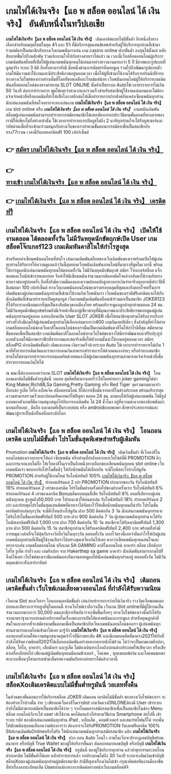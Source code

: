 # เกมไพ่ได้เงินจริง【แอ พ สล็อต ออนไลน์ ได้ เงิน จริง】  อันดับหนึ่งในทวีปเอเชีย

**เกมไพ่ได้เงินจริง【แอ พ สล็อต ออนไลน์ ได้ เงิน จริง】** เติมเครดิตแบบไม่มีขั้นต่ำ  อีกหนึ่งสิ่งทางเลือกสำหรับคนยุคใหม่ในยุค 4จี และ 5จี ที่มีบริการสุดแสนพิเศษสำหรับผู้ใช้บริการทุกท่านที่เข้ามาร่วมสมัครเป็นสมาชิกกับทางเว็บเกมพนันเราเล่น เกม casino online ฝากขั้นต่ำ ลงทุนได้ตั้งแต่ หลักสิบบาทขึ้นไปถึงหลักพัน ร่วมเบิกบานใจไปกับทางค่ายเราได้แล้ว ณ เวลานี้เว็บสล็อตออนไลน์ผู้บริการเกมเดิมพันสล็อตที่เปิดให้ผู้เล่นเกมพนันทุกคนได้เล่นมาอย่างยาวนานมากกว่า 5 ปี มีภาพและรูปแบบที่ดูสมจริง ระบบ 3 มิติ
อีกทั้งทางเรายังมี มือหนึ่งด้านการคัดสรรที่คอยดูเล  รวมไปถึงพัฒนารูปแบบตัวเกมให้มีความน่าใช้งานและมีประสิทธิภาพอยู่ตลอดเวลา เพื่อให้ผู้ที่เข้ามาใช้งานได้รับการปรนนิบัติจากทางทางเว็บไซต์ของเราอย่างเต็มที่โดยที่ขาดเหลืออะไรแม้แต่น้อย เว็บพนันออนไลน์ผู้ให้บริการเกมเดิมพันสล็อตออนไลน์ของทางค่ายเกม SLOT ONLINE นั้นยังเป็นระบบ Autoใช้เวลาทำรายการไม่เกิน 50 วินาที ต่อการทำรายการ พูดได้เลยว่าสะดวกและรวดเร็วสำหรับสมาชิกผู้ใช้งานแน่นอนและไม่ต้องแจ้งเจ้าหน้าที่หรือแอดมินที่ทำให้เสียโอกาสอีกต่อไปเมื่อทำรายการฝากตังค์กับเหล่าเซียนพนันทุกท่าน
นักเล่นเกมพนันที่สนใจอยากจะลองเล่นเกม **เกมไพ่ได้เงินจริง【แอ พ สล็อต ออนไลน์ ได้ เงิน จริง】** เกม slot online หรือ ***เกมไพ่ได้เงินจริง【แอ พ สล็อต ออนไลน์ ได้ เงิน จริง】*** เกมพนันเดิมพันสล็อตผู้เล่นเกมพนันสามารถทำรายการสมัครสมาชิกได้เลยเพียงกรอกประวัติตามขั้นตอนที่ทางค่ายของเรามีให้เพียงไม่กี่อย่างเท่านั้น ใช้เวลาการทำรายการเปิดยูสไม่ถึง 2 นาทีทุกท่านก็จะได้รับยูสเซอร์และรหัสผ่านเพื่อที่จะเข้ามาร่วมสนุกกับทางเว็บของเราทำตามขั้นตอนการสมัครเพื่อเป็นสมาชิกกับทาง77เราณ เวลานี้รับเลยเครดิตฟรี 100 เปอร์เซ็นต์

## 👉 [สมัคร เกมไพ่ได้เงินจริง【แอ พ สล็อต ออนไลน์ ได้ เงิน จริง】](https://archa888.com/)
## 👉 [ทางเข้า เกมไพ่ได้เงินจริง【แอ พ สล็อต ออนไลน์ ได้ เงิน จริง】](https://archa888.com/)
## 👉 [เกมไพ่ได้เงินจริง【แอ พ สล็อต ออนไลน์ ได้ เงิน จริง】 เครดิตฟรี](https://archa888.com/)

## เกมไพ่ได้เงินจริง【แอ พ สล็อต ออนไลน์ ได้ เงิน จริง】 เปิดให้ใช้งานตลอด ได้ตลอดทั้งวัน ไม่มีวันหยุดนักขัตฤกษ์เปิด User เกมสล็อตโจ๊กเกอร์123 เกมเดิมพันคาสิโนให้กำไรสูงสุด

สำหรับเหล่าเซียนพนันคนไหนที่สนใจ เล่นเกมเดิมพันสล็อตของเว็บเดิมพันของเราพร้อมเปิดให้ผู้เล่นทุกท่านได้รับการให้ความดูแลแล้ววันนี้สุดยอดเว็บพนันเดิมพันออนไลน์ที่มาแรงที่สุดในเวลานี้ พร้อมให้การดูแลนักเล่นเกมพนันทุกคนได้ตลอดทั้งวัน ไม่มีวันหยุดนักขัตฤกษ์ สมัคร โจ๊กเกอร์สล็อต แจ็กพอตและโบนัสเข้าง่ายแตกบ่อย จึงทำให้มีเซียนพนันจำนวนมากติดอกติดใจแล้วกลับมาใช้งานกับทางค่ายเราต่ออยู่บ่อยครั้ง อีกทั้งยังมีความมั่นคงและความปลอดภัยสูงทางการเงินจ่ายจริงทุกบาทมีประวัติที่ดีเสมอมา 100 เปอร์เซ็นต์ ทางเว็บเกมพนันออนไลน์ของเราครอบคลุมที่สุดและยังตอบโจทย์ในการเดิมพันของผู้เล่นเกมพนันทุกท่านที่เข้ามาใช้งานกับเว็บพนันเรา
เว็บพนันของเรามีฟรีเครดิตแจกให้กับนักเดิมพันที่เข้ามาทำรายกเปิดยูสทุกยูส เว็บเกมพนันเดิมพันสล็อตเข้าร่วมมาเป็นสมาชิก JOKER123 ที่ได้รับกระแสนิยมมากที่สุดเป็นระดับต้นๆของเมืองไทย พร้อมบริการดูแลลูกค้าทุกท่านตลอด 24 ชม. ไม่มีวันหยุดนักขัตฤกษ์พร้อมยังมีเจ้าหน้าที่และผู้เชี่ยวชาญที่มีคุณภาพและประสิทธิภาพคอยดูแลผู้เล่นพนันทุกท่านอยู่ตลอด ลงทะเบียนเปิด User SLOT JOKER เพื่อให้สมาชิกทุกท่านได้รับการบริการอย่างทั่วถึงมีเกมให้ผู้เล่นพนันทุกท่านได้เลือกเล่นมากกว่า400 เกมกันเลยทีเดียว
สิ่งสำคัญที่ทำให้ค่ายเกมสล็อตออนไลน์ของเว็บคาสิโนออนไลน์ของเรานั้นเป็นเกมเดิมพันคาสิโนให้กำไรดีที่สุด สมัครตามขั้นตอนเพื่อเป็นสมาชิก  เกมเดิมพันคาสิโนออนไลน์ทางเว็บไซต์ของเราได้มีการพัฒนาและปรับปรุงรูปแบบตัวเกมให้มีภาพกราฟิกที่สวยงามและสมจริงเพื่อให้ตัวเกมนั้นน่าใช้งานอยู่ตลอดเวลา สมัคร สล็อตPG ฝากเดิมพันขั้นต่ำ เติมและถอน เงินรวดเร็วด้วยระบบ Auto ใช้เวลาการทำรายการไม่เกิน 1 นาทีทั้งรายการเติมเงินและรายการถอนเงินสามารถทำรายการได้ด้วยตนเองง่ายๆ หรือถ้าหากสมาชิกท่านใดไม่สามารถทำรายการถอนเคดริตด้วยตนเองได้ผู้เล่นเกมพนันทุกท่านสามารถแจ้งเจ้าหน้าที่เพื่อทำรายการถอนเงินให้ได้

ณ ขณะนี้ต้องบอกเลยว่าเกม SLOT **เกมไพ่ได้เงินจริง【แอ พ สล็อต ออนไลน์ ได้ เงิน จริง】** โอนถอนเครดิตไม่มีขั้นต่ำทรูมันนี่ วอเลท สุดฮิตที่มาแรงเลยก็ว่าได้โดยค่ายเรา joker gamingได้นำ  King Maker,Rich88,Sa Gaming,Pretty Gaming หรือ Red Tiger จุดรวมเกมบาคาร่า ป๊อกเด้ง รูเล็ต ไฮโล แบ็กแจ๊ค สล็อตออนไลน์ ที่ได้การเชื่อมั่นจากคาสิโนต่างประเทศ พร้อมบริการสุดความสามารถรวดเร็วและปลอดภัยคอยแก้ไขปัญหา ตลอด 24 ชม. มามอบให้กับผู้เล่นเกมพนัน ได้มีรูปแบบของตัวเกมที่มีความสนุกสนุกไปกับการลงเดิมพัน ได้ 24 ชั่วโมง อยู่ที่ความสะดวกของนักพนันผ่านบนแท็บเลต , มือถือ และคอมที่เป็นระบบios หรือ androidแบบพกพา ศึกษาประสบการณ์และพัฒนาสู่การเป็นนักปั่นสล็อตระดับโลก

## เกมไพ่ได้เงินจริง【แอ พ สล็อต ออนไลน์ ได้ เงิน จริง】 โอนถอนเครดิต แบบไม่มีขั้นต่ำ โปรโมชั่นสุดพิเศษสำหรับผู้เดิมพัน

 Promotion  **เกมไพ่ได้เงินจริง【แอ พ สล็อต ออนไลน์ ได้ เงิน จริง】** เติมเงินขั้นต่ำ ที่เว็บคาสิโนออนไลน์ของเราอยากจะให้แก่  เซียนพนัน หรือท่านที่กำลังอยากหาเว็บไซต์ที่มี  PROMOTION ดีๆ และการแจกแบบไม่กั๊ก ให้เว็บคาสิโนเราเป็นอีกหนึ่งทางเลือกของเซียนพนันทุกคน slot online เว็บเกมพนันเรา ขอบอกกับโปรโมชั่นดีๆ ให้กับนักพนันได้เลือกกัน จะมีโบนัสอะไรบ้างไปดูกัน
 PROMOTION สำหรับผู้ใช้งานใหม่ รับโบนัสทันที 100% [เกมไพ่ได้เงินจริง【แอ พ สล็อต ออนไลน์ ได้ เงิน จริง】](https://archa888.com/) ทำยอดเทิร์นแค่ 2 เท่า
 PROMOTION ฝากแรกของวัน รับโบนัสทันที 19% ทำยอดเทิร์นแค่ 2 เท่าของเครดิต
โปรโมชั่นฝากครั้งต่อไปของฝากครั้งแรก รับโบนัสทันที 6% ทำยอดเทิร์นแค่ 4 เท่าของเครดิต
Bonusคืนยอดทุนที่เสีย รับโบนัสทันที 8% ยอดที่เสียจากผู้เล่นพนันทุกคน สูงสุดถึง50,000 บาท
โปรแนะนำให้คนมาเล่น รับโบนัสทันที 18% ทำยอดเทิร์นแค่ 2 เท่า
และท้ายสุดโปรโมชั่นสุดแสนพิศษที่ค่ายเราได้จัดหาไว้ให้เพื่อนักพนันทุกคนที่น่ารัก โปรโมชั่นเครดิตฝากเล่นทุกๆวัน จะมีสิ่งไหนบ้างไปดูกัน
ฝาก 500 ติดต่อกัน 3 วัน นักเล่นเกมพนันทุกท่านจะได้รับโปรโมชั่นเครดิตฟรีทันที 500 บาท
ฝาก 900 ติดต่อกัน 7 วัน ผู้เล่นเกมพนันทุกท่านจะได้รับโบนัสเครดิตฟรีทันที 1,000 บาท
ฝาก 700 ติดต่อกัน 10 วัน สมาชิกจะได้รับเครดิตฟรีทันที 1,300 บาท
ฝาก 500 ติดต่อกัน 15 วัน สมาชิกทุกท่านจะได้รับเครดิตฟรีทันที 2,400 บาท
พร้อมทั้งยังมีการหมุนวงล้อที่จะได้ลุ้นรับรางวัลบิ๊กวินในทุกๆวัน ตลอดทั้งวัน บอกไว้ตรงนี้เลยว่าคืนกำไรให้กับผู้เล่นเกมพนันทุกท่านที่เป็นผู้ใช้งานกับเราได้อย่างสุดเหวี่ยงกันไปเลย หากว่าเซียนพนันทุกคนสนใจและอยากจะเล่น เกมสล็อตออนไลน์ หรือเกม SA GAMING คาสิโนออนไลน์ บาคาร่า สล็อต เสือมังกร ไฮโล รูเล็ต กำถั่ว และ เกมยิงปลา จาก Hakerthep sa game บาคาร่า นักเดิมพันสามารถกดไปที่ลิ้งค์ได้เลย เว็บไซต์ของเรามีแอดมินและทีมงานคอยดูแลให้นักเล่นพนันทุกท่านอยู่ ตลอดทั้งวัน ไม่มีวันหยุดแม้กระทั่งเสาร์อาทิตย์

## เกมไพ่ได้เงินจริง【แอ พ สล็อต ออนไลน์ ได้ เงิน จริง】 เติมถอนเครดิตขั้นต่ำ  เว็บไซต์เกมเสี่ยงดวงออนไลน์ ที่กำลังได้รับความนิยม

เว็บเกม Slot ของเว็บเรา โอนถอนเครดิตขั้นต่ำ เล่นง่ายทำรายการง่ายได้เงินจริง รางวัลแจ็กพอตแตกบ่อยและอัตราการจ่ายสูงที่สุในตอนนี้ ทางเว็บไซต์เราถือว่าเป็น เว็บเกม Slot onlineที่มีผู้ใช้งานเป็นจำนวนมากมากกว่า 50,000 คนและมีการยืนยันว่าจะเพิ่มขึ้นเรื่อยๆ ทางเว็บไซต์ของเรานั้นยังได้รับจากมาตราฐานจากบ่อนต่างประเทศในเรื่องของการเปิดให้แทงพนันและการดูแล สำหรับคุณลูกค้าที่สนใจและอยากที่จะสมัครตามขั้นตอนเพื่อเป็นสมาชิกกับเว็บเกมพนันออนไลน์ของเรา ผู้เล่นพนันทุกท่านสามารถแอดไลน์เข้ามาได้เลย
	มารู้จัก **เกมไพ่ได้เงินจริง【แอ พ สล็อต ออนไลน์ ได้ เงิน จริง】** ออกแบบตัวเกมให้ความสนุกสนานสุดเร้าใจที่มีภาพระดับ 4K และมีเกมยอดฮิตที่มาแรง2021ให้กับที่กำลังได้รับความนิยมปี2021ได้เลือกลงเดิมพันอย่างหลากหลายนับไม่ถ้วน  ไม่ว่าจะเป็นเกมเกมยิงปลา, สล็อต, ไฮโล, บาคาร่า, เสือมังกร และรูเล็ต ไม่ต้องเดินทางไกลถึงบ่อนต่างประเทศให้เสียเวลา หรือเสียค่าเครื่องอีกต่อไป เพียงแค่ผู้เดิมพันทุกคนมีคอมพิวเตอร์ , ไอแพด , ทุกแพลตฟอร์ม และไอแพดพกพาสะดวกเพื่อนๆก็สามารถเข้ามาลิ้มรสความมันกับทางค่ายเราได้แล้วเวลานี้

## เกมไพ่ได้เงินจริง【แอ พ สล็อต ออนไลน์ ได้ เงิน จริง】 สล็อตXoเติมเครดิตแบบไม่มีขั้นต่ำทรูมันนี่ วอเลททั้งคืน

ในส่วนของขั้นตอนการใช้บริการสล็อต JOKER เติมถอน เครดิตไม่มีขั้นต่ำ ของทางเว็บไซต์ของเรา จะต้องทำอะไรบ้างนั้น ง่าย ๆ เพียงแค่เว็บคาสิโนเราslot เกมวัดดวงONLONEต้องมี User เข้าระบบ ถ้ายังไม่มีสามารถสมัครเป็นสมาชิกได้ง่าย ๆ จากโหมดการสมัครสมาชิกเพื่อเป็นสมาชิกในช่อง Menu สล็อต ออนไลน์จึงจะได้ user เข้าใช้งาน พอได้มาแล้วก็ทำตามวิธีผ่าน Smartphone ต่อไปนี้
เข้าระบบ รหัส  ของนักเล่นเกมพนันทุกท่าน iPad , แท็บเล็ต , คอมพิวเตอร์ และสมาร์ทโฟนก็ได้
จากนั้นให้นักพนันทุกคนเลือกความต้องการว่า ต้องการจะได้รับPROMOTION รับเลยฟรีเครดิต 100% SlotเกมเดิมพันOnlineหรือไม่รับ
ให้นักเล่นเกมพนันทุกท่านสมัครสมาชิก คลิก **เกมไพ่ได้เงินจริง【แอ พ สล็อต ออนไลน์ ได้ เงิน จริง】** ฝาก ถอน Auto โอนไว ภาพในเว็บจะปรากฏเลขบัญชีพร้อมธนาคาร หรือบัญชี True Wallet ของผู้ให้บริการขึ้นมา
คัดลอกหมายเลขบัญชี หรือบัญชี **เกมไพ่ได้เงินจริง【แอ พ สล็อต ออนไลน์ ได้ เงิน จริง】** ทรูมันนี่ ของผู้ใช้บริการทุกท่าน แล้วทำธุรกรรมระบบโอนฝากเครดิต ไม่มีขั้นต่ำได้เลย
หลังทำรายการแล้ว รอประมาณไม่ถึง 30 วินาที ระบบจะเติมเงินเข้าบัญชีสล็อตXoของผู้เล่นพนันทุกท่านผู้สมัครสมาชิก
ถ้ามีปัญหาเรื่องเงินไม่เข้า กรุณาติดต่อทีมงานมืออาชีพ ที่ทำเรื่องลงทะเบียนเปิด Userผ่านช่องทางการติดต่อทางหน้าเว็บเกมสล็อตพีจี


